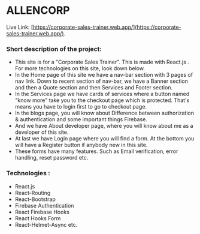 # ALLENCORP

Live Link: [https://corporate-sales-trainer.web.app/](https://corporate-sales-trainer.web.app/).

### Short description of the project:
- This site is for a "Corporate Sales Trainer". This is made with React.js . For more technologies on this site, look down below.
- In the Home page of this site we have a nav-bar section with 3 pages of nav link. Down to recent section of nav-bar, we have a Banner section and then a Quote section and then Services and Footer section.
- In the Services page we have cards of services where a button named "know more" take you to the checkout page which is protected. That's means you have to login first to go to checkout page.
- In the blogs page, you will know about Difference between authorization & authentication and some important things Firebase.
- And we have About developer page, where you will know about me as a developer of this site.
- At last we have Login page where you will find a form. At the bottom you will have a Register button if anybody new in this site.
- These forms have many features. Such as Email verification, error handling, reset password etc.

### Technologies :
- React.js
- React-Routing
- React-Bootstrap
- Firebase Authentication
- React Firebase Hooks 
- React Hooks Form 
- React-Helmet-Async etc.